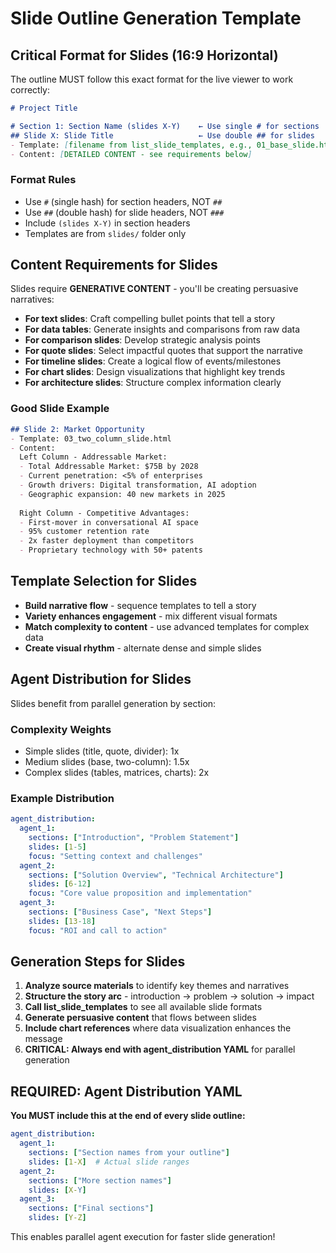 # Slide Outline Generation Template

## Critical Format for Slides (16:9 Horizontal)

The outline MUST follow this exact format for the live viewer to work correctly:

```markdown
# Project Title

# Section 1: Section Name (slides X-Y)    ← Use single # for sections
## Slide X: Slide Title                   ← Use double ## for slides
- Template: [filename from list_slide_templates, e.g., 01_base_slide.html]
- Content: [DETAILED CONTENT - see requirements below]
```

### Format Rules
- Use `#` (single hash) for section headers, NOT `##` 
- Use `##` (double hash) for slide headers, NOT `###`
- Include `(slides X-Y)` in section headers
- Templates are from `slides/` folder only

## Content Requirements for Slides

Slides require **GENERATIVE CONTENT** - you'll be creating persuasive narratives:

- **For text slides**: Craft compelling bullet points that tell a story
- **For data tables**: Generate insights and comparisons from raw data
- **For comparison slides**: Develop strategic analysis points
- **For quote slides**: Select impactful quotes that support the narrative
- **For timeline slides**: Create a logical flow of events/milestones
- **For chart slides**: Design visualizations that highlight key trends
- **For architecture slides**: Structure complex information clearly

### Good Slide Example
```markdown
## Slide 2: Market Opportunity
- Template: 03_two_column_slide.html
- Content:
  Left Column - Addressable Market:
  - Total Addressable Market: $75B by 2028
  - Current penetration: <5% of enterprises
  - Growth drivers: Digital transformation, AI adoption
  - Geographic expansion: 40 new markets in 2025
  
  Right Column - Competitive Advantages:
  - First-mover in conversational AI space
  - 95% customer retention rate
  - 2x faster deployment than competitors
  - Proprietary technology with 50+ patents
```

## Template Selection for Slides
- **Build narrative flow** - sequence templates to tell a story
- **Variety enhances engagement** - mix different visual formats
- **Match complexity to content** - use advanced templates for complex data
- **Create visual rhythm** - alternate dense and simple slides

## Agent Distribution for Slides

Slides benefit from parallel generation by section:

### Complexity Weights
- Simple slides (title, quote, divider): 1x
- Medium slides (base, two-column): 1.5x  
- Complex slides (tables, matrices, charts): 2x

### Example Distribution
```yaml
agent_distribution:
  agent_1:
    sections: ["Introduction", "Problem Statement"]
    slides: [1-5]
    focus: "Setting context and challenges"
  agent_2:
    sections: ["Solution Overview", "Technical Architecture"]
    slides: [6-12]
    focus: "Core value proposition and implementation"
  agent_3:
    sections: ["Business Case", "Next Steps"]
    slides: [13-18]
    focus: "ROI and call to action"
```

## Generation Steps for Slides

1. **Analyze source materials** to identify key themes and narratives
2. **Structure the story arc** - introduction → problem → solution → impact
3. **Call list_slide_templates** to see all available slide formats
4. **Generate persuasive content** that flows between slides
5. **Include chart references** where data visualization enhances the message
6. **CRITICAL: Always end with agent_distribution YAML** for parallel generation

## REQUIRED: Agent Distribution YAML

**You MUST include this at the end of every slide outline:**

```yaml
agent_distribution:
  agent_1:
    sections: ["Section names from your outline"]
    slides: [1-X]  # Actual slide ranges
  agent_2:
    sections: ["More section names"]
    slides: [X-Y]
  agent_3:
    sections: ["Final sections"]
    slides: [Y-Z]
```

This enables parallel agent execution for faster slide generation!